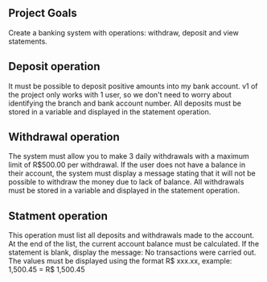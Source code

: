 ## Project Goals

Create a banking system with operations: withdraw, deposit and view statements.

## Deposit operation

It must be possible to deposit positive amounts into my bank account. v1 of the project only works with 1 user, so we don't need to worry about identifying the branch and bank account number. All deposits must be stored in a variable and displayed in the statement operation.

## Withdrawal operation

The system must allow you to make 3 daily withdrawals with a maximum limit of R$500.00 per withdrawal. If the user does not have a balance in their account, the system must display a message stating that it will not be possible to withdraw the money due to lack of balance. All withdrawals must be stored in a variable and displayed in the statement operation.

## Statment operation

This operation must list all deposits and withdrawals made to the account. At the end of the list, the current account balance must be calculated. If the statement is blank, display the message: No transactions were carried out.
The values ​​must be displayed using the format R$ xxx.xx, example:
1,500.45 = R$ 1,500.45
